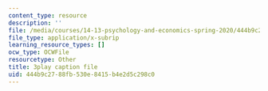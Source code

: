 ```yaml
---
content_type: resource
description: ''
file: /media/courses/14-13-psychology-and-economics-spring-2020/444b9c2788fb530e8415b4e2d5c298c0_JXRd60knm-A.vtt
file_type: application/x-subrip
learning_resource_types: []
ocw_type: OCWFile
resourcetype: Other
title: 3play caption file
uid: 444b9c27-88fb-530e-8415-b4e2d5c298c0
---
```

